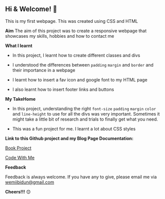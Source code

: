 ## Hi & Welcome! 👋

This is my first webpage. This was created using CSS and HTML

**Aim**
The aim of this project was to create a responsive webpage that showcases my skills, hobbies and how to contact me  

**What I learnt**

- In this project, I learnt how to create different classes and divs

- I understood the differences between `padding` `margin` and `border`  and their importance in a webpage

- I learnt how to insert a fav icon and google font to my HTML page

- I also learnt how to insert footer links and buttons


**My TakeHome**

- In this project, understanding the right `font-size` `padding` `margin` `color` and `line-height` to use for all the divs was very important. Sometimes it might take a little bit of research and trials to finally get what you need.

- This was a fun project for me. I learnt a lot about CSS styles



**Link to this Github project and my Blog Page Documentation:**

[Book Project](https://wemiibidun.github.io/single-price-grid-component/)

[Code With Me](http://www.wemiibidun.com/search/label/coding)

**Feedback**

Feedback is always welcome. If you have any to give, please email me via wemiibidun@gmail.com


**Cheers!!!** 😊
